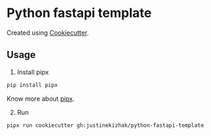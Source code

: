 # Python fastapi template

Created using [Cookiecutter](https://cookiecutter.readthedocs.io/).

## Usage

1. Install pipx

```sh
pip install pipx
```

Know more about [pipx](https://github.com/pipxproject/pipx).

2. Run

```sh
pipx run cookiecutter gh:justinekizhak/python-fastapi-template
```

